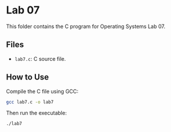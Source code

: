 # Lab 07

This folder contains the C program for Operating Systems Lab 07.

## Files
- `lab7.c`: C source file.

## How to Use
Compile the C file using GCC:

```bash
gcc lab7.c -o lab7
```

Then run the executable:

```bash
./lab7
```

